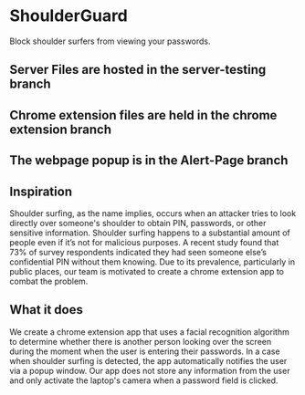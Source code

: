 # ShoulderGuard
 Block shoulder surfers from viewing your passwords.

## Server Files are hosted in the server-testing branch

## Chrome extension files are held in the chrome extension branch

## The webpage popup is in the Alert-Page branch




## Inspiration
Shoulder surfing, as the name implies, occurs when an attacker tries to look directly over someone's shoulder to obtain PIN, passwords, or other sensitive information. Shoulder surfing happens to a substantial amount of people even if it’s not for malicious purposes. A recent study found that 73% of survey respondents indicated they had seen someone else’s confidential PIN without them knowing. Due to its prevalence, particularly in public places, our team is motivated to create a chrome extension app to combat the problem.
## What it does
We create a chrome extension app that uses a facial recognition algorithm to determine whether there is another person looking over the screen during the moment when the user is entering their passwords. In a case when shoulder surfing is detected, the app automatically notifies the user via a popup window. Our app does not store any information from the user and only activate the laptop's camera when a password field is clicked.
